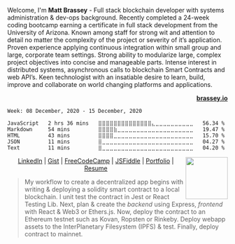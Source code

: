 Welcome, I'm **Matt Brassey** - Full stack blockchain developer with systems administration & dev-ops background. Recently completed a 24-week coding bootcamp earning a certificate in full stack development from the University of Arizona. Known among staff for strong wit and attention to detail no matter the complexity of the project or severity of it’s application. Proven experience applying continuous integration within small group and large, corporate team settings. Strong ability to modularize large, complex project objectives into concise and manageable parts. Intense interest in distributed systems, asynchronous calls to blockchain Smart Contracts and web API’s. Keen technologist with an insatiable desire to learn, build, improve and collaborate on world changing platforms and applications.<p align="right">**[brassey.io](https://brassey.io/)**</p>

<!--START_SECTION:waka-->
```text
Week: 08 December, 2020 - 15 December, 2020

JavaScript   2 hrs 36 mins   ⣿⣿⣿⣿⣿⣿⣿⣿⣿⣿⣿⣿⣿⣿⣄⣀⣀⣀⣀⣀⣀⣀⣀⣀⣀   56.34 % 
Markdown     54 mins         ⣿⣿⣿⣿⣷⣀⣀⣀⣀⣀⣀⣀⣀⣀⣀⣀⣀⣀⣀⣀⣀⣀⣀⣀⣀   19.47 % 
HTML         43 mins         ⣿⣿⣿⣿⣀⣀⣀⣀⣀⣀⣀⣀⣀⣀⣀⣀⣀⣀⣀⣀⣀⣀⣀⣀⣀   15.70 % 
JSON         11 mins         ⣿⣀⣀⣀⣀⣀⣀⣀⣀⣀⣀⣀⣀⣀⣀⣀⣀⣀⣀⣀⣀⣀⣀⣀⣀   04.27 % 
Text         11 mins         ⣿⣀⣀⣀⣀⣀⣀⣀⣀⣀⣀⣀⣀⣀⣀⣀⣀⣀⣀⣀⣀⣀⣀⣀⣀   04.20 % 
```
<!--END_SECTION:waka-->
[<img align="right" src="https://raw.githubusercontent.com/MBrassey/MediaStore/main/Images/eth.gif" width="96">](https://brassey.io/)
<p align="center">
<a href="https://www.linkedin.com/in/MBrassey/" target="_blank" rel="noopener noreferrer">LinkedIn</a> |
<a href="https://gist.github.com/MBrassey" target="_blank" rel="noopener noreferrer">Gist</a> |
<a href="https://www.freecodecamp.org/mbrassey" target="_blank" rel="noopener noreferrer">FreeCodeCamp</a> |
<a href="https://jsfiddle.net/user/MBrassey/fiddles/" target="_blank" rel="noopener noreferrer">JSFiddle</a> |
<a href="https://www.brassey.io/" target="_blank" rel="noopener noreferrer">Portfolio</a> |
<a href="#" target="_blank" rel="noopener noreferrer">Resume</a>
</p>

> My workflow to create a decentralized app begins with writing & deploying a solidity smart contract to a local blockchain. I unit test the contract in Jest or React Testing Lib. Next, plan & create the _backend_ using Express, _frontend_ with React & Web3 or Ethers.js. Now, deploy the contract to an Ethereum testnet such as Kovan, Ropsten or Rinkeby. Deploy webapp assets to the InterPlanetary Filesystem (IPFS) & test. Finally, deploy contract to mainnet.
